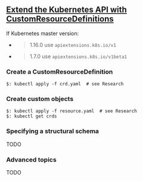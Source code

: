 ## [Extend the Kubernetes API with CustomResourceDefinitions](https://kubernetes.io/docs/tasks/access-kubernetes-api/custom-resources/custom-resource-definitions/)

If Kubernetes master version:
* > 1.16.0 use `apiextensions.k8s.io/v1`
* > 1.7.0 use `apiextensions.k8s.io/v1beta1`

### Create a CustomResourceDefinition

```
$: kubectl apply -f crd.yaml  # see Research
```

### Create custom objects

```
$: kubectl apply -f resource.yaml  # see Research
$: kubectl get crds
```

### Specifying a structural schema

TODO

### Advanced topics

TODO
